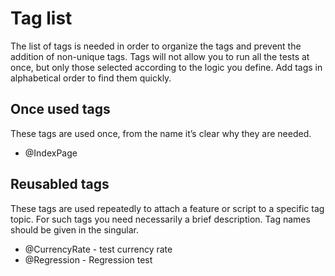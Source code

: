 # Tag list

The list of tags is needed in order to organize the tags and prevent the addition of non-unique tags.
Tags will not allow you to run all the tests at once, but only those selected according to the logic you define.
Add tags in alphabetical order to find them quickly.

## Once used tags

These tags are used once, from the name it’s clear why they are needed.

  * @IndexPage

## Reusabled tags

These tags are used repeatedly to attach a feature or script to a specific tag topic. For such tags you need
necessarily a brief description. Tag names should be given in the singular.

  * @CurrencyRate                 - test currency rate
  * @Regression                   - Regression test
